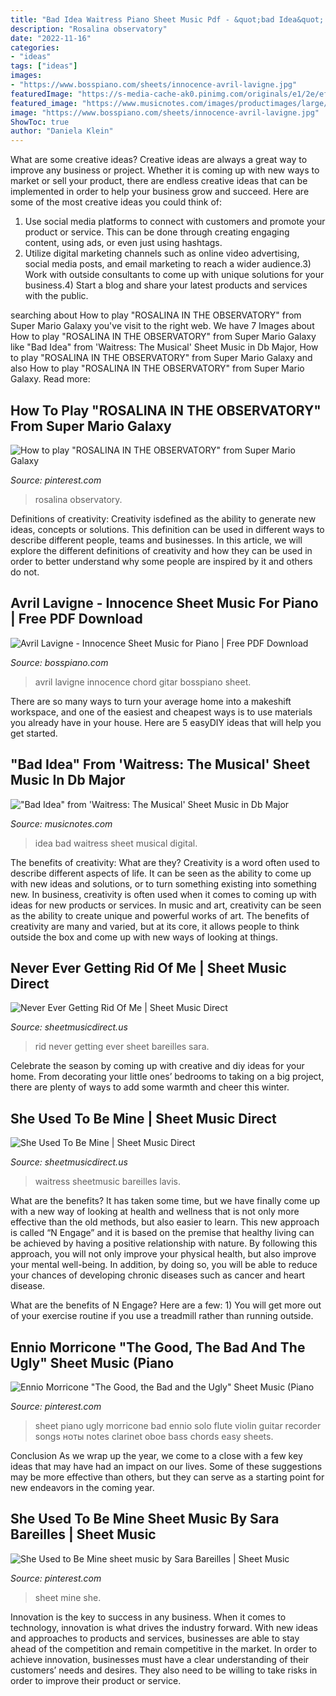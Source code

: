 ```yaml
---
title: "Bad Idea Waitress Piano Sheet Music Pdf - &quot;bad Idea&quot; From &#039;waitress: The Musical&#039; Sheet Music In Db Major"
description: "Rosalina observatory"
date: "2022-11-16"
categories:
- "ideas"
tags: ["ideas"]
images:
- "https://www.bosspiano.com/sheets/innocence-avril-lavigne.jpg"
featuredImage: "https://s-media-cache-ak0.pinimg.com/originals/e1/2e/ef/e12eef264e4e00bf751df8d1c8ca62e3.gif"
featured_image: "https://www.musicnotes.com/images/productimages/large/mtd/MN0169919.gif"
image: "https://www.bosspiano.com/sheets/innocence-avril-lavigne.jpg"
ShowToc: true
author: "Daniela Klein"
---
```



What are some creative ideas?
Creative ideas are always a great way to improve any business or project. Whether it is coming up with new ways to market or sell your product, there are endless creative ideas that can be implemented in order to help your business grow and succeed. Here are some of the most creative ideas you could think of:
1) Use social media platforms to connect with customers and promote your product or service. This can be done through creating engaging content, using ads, or even just using hashtags.
2) Utilize digital marketing channels such as online video advertising, social media posts, and email marketing to reach a wider audience.3) Work with outside consultants to come up with unique solutions for your business.4) Start a blog and share your latest products and services with the public.

	

		
searching about How to play &quot;ROSALINA IN THE OBSERVATORY&quot; from Super Mario Galaxy you've visit to the right web. We have 7 Images about How to play &quot;ROSALINA IN THE OBSERVATORY&quot; from Super Mario Galaxy like &quot;Bad Idea&quot; from &#039;Waitress: The Musical&#039; Sheet Music in Db Major, How to play &quot;ROSALINA IN THE OBSERVATORY&quot; from Super Mario Galaxy and also How to play &quot;ROSALINA IN THE OBSERVATORY&quot; from Super Mario Galaxy. Read more:
		
    
## How To Play &quot;ROSALINA IN THE OBSERVATORY&quot; From Super Mario Galaxy

<img loading=lazy src="https://i.pinimg.com/originals/29/fd/4c/29fd4cdb25902909de66bc3905ff4a3f.png" onerror="this.onerror=null;this.src='https://tse1.mm.bing.net/th?id=OIP._9d0I64Dj1Hcdpuz78sD3wHaHa&amp;pid=15.1';" alt="How to play &quot;ROSALINA IN THE OBSERVATORY&quot; from Super Mario Galaxy">

_Source: pinterest.com_

>rosalina observatory. 

	

Definitions of creativity:
Creativity isdefined as the ability to generate new ideas, concepts or solutions. This definition can be used in different ways to describe different people, teams and businesses. In this article, we will explore the different definitions of creativity and how they can be used in order to better understand why some people are inspired by it and others do not.

    
## Avril Lavigne - Innocence Sheet Music For Piano | Free PDF Download

<img loading=lazy src="https://www.bosspiano.com/sheets/innocence-avril-lavigne.jpg" onerror="this.onerror=null;this.src='https://tse4.mm.bing.net/th?id=OIP.rm_HPuFcBcptnM7cPPOFRQAAAA&amp;pid=15.1';" alt="Avril Lavigne - Innocence Sheet Music for Piano | Free PDF Download">

_Source: bosspiano.com_

>avril lavigne innocence chord gitar bosspiano sheet. 

	

There are so many ways to turn your average home into a makeshift workspace, and one of the easiest and cheapest ways is to use materials you already have in your house. Here are 5 easyDIY ideas that will help you get started.

    
## &quot;Bad Idea&quot; From &#039;Waitress: The Musical&#039; Sheet Music In Db Major

<img loading=lazy src="https://www.musicnotes.com/images/productimages/large/mtd/MN0169919.gif" onerror="this.onerror=null;this.src='https://tse1.mm.bing.net/th?id=OIP.2Zw7ptV8KJ3VjVTjHn9suwHaJ4&amp;pid=15.1';" alt="&quot;Bad Idea&quot; from &#039;Waitress: The Musical&#039; Sheet Music in Db Major">

_Source: musicnotes.com_

>idea bad waitress sheet musical digital. 

	

The benefits of creativity: What are they?
Creativity is a word often used to describe different aspects of life. It can be seen as the ability to come up with new ideas and solutions, or to turn something existing into something new. In business, creativity is often used when it comes to coming up with ideas for new products or services. In music and art, creativity can be seen as the ability to create unique and powerful works of art. The benefits of creativity are many and varied, but at its core, it allows people to think outside the box and come up with new ways of looking at things.

    
## Never Ever Getting Rid Of Me | Sheet Music Direct

<img loading=lazy src="http://s3.amazonaws.com/halleonard-pagepreviews/HL_DDS_1166489rEDq54S57R.png" onerror="this.onerror=null;this.src='https://tse3.mm.bing.net/th?id=OIP.6gVmMqOvGd1MyUg-b0wNggHaJk&amp;pid=15.1';" alt="Never Ever Getting Rid Of Me | Sheet Music Direct">

_Source: sheetmusicdirect.us_

>rid never getting ever sheet bareilles sara. 

	

Celebrate the season by coming up with creative and diy ideas for your home. From decorating your little ones’ bedrooms to taking on a big project, there are plenty of ways to add some warmth and cheer this winter.

    
## She Used To Be Mine | Sheet Music Direct

<img loading=lazy src="https://s3.amazonaws.com/halleonard-coverimages/wl/1000268374-wl.jpg" onerror="this.onerror=null;this.src='https://tse4.mm.bing.net/th?id=OIP.lpVn6RYL0uTBLnUD4UlvxQHaJ3&amp;pid=15.1';" alt="She Used To Be Mine | Sheet Music Direct">

_Source: sheetmusicdirect.us_

>waitress sheetmusic bareilles lavis. 

	

What are the benefits?
It has taken some time, but we have finally come up with a new way of looking at health and wellness that is not only more effective than the old methods, but also easier to learn. This new approach is called “N Engage” and it is based on the premise that healthy living can be achieved by having a positive relationship with nature.
By following this approach, you will not only improve your physical health, but also improve your mental well-being. In addition, by doing so, you will be able to reduce your chances of developing chronic diseases such as cancer and heart disease.

What are the benefits of N Engage? Here are a few: 
        1) You will get more out of your exercise routine if you use a treadmill rather than running outside.

    
## Ennio Morricone &quot;The Good, The Bad And The Ugly&quot; Sheet Music (Piano

<img loading=lazy src="https://s-media-cache-ak0.pinimg.com/originals/e1/2e/ef/e12eef264e4e00bf751df8d1c8ca62e3.gif" onerror="this.onerror=null;this.src='https://tse4.mm.bing.net/th?id=OIP.ocV7r-N5spyvrCGZmZHNFwAAAA&amp;pid=15.1';" alt="Ennio Morricone &quot;The Good, the Bad and the Ugly&quot; Sheet Music (Piano">

_Source: pinterest.com_

>sheet piano ugly morricone bad ennio solo flute violin guitar recorder songs ноты notes clarinet oboe bass chords easy sheets. 

	

Conclusion
As we wrap up the year, we come to a close with a few key ideas that may have had an impact on our lives. Some of these suggestions may be more effective than others, but they can serve as a starting point for new endeavors in the coming year.

    
## She Used To Be Mine Sheet Music By Sara Bareilles | Sheet Music

<img loading=lazy src="https://s-media-cache-ak0.pinimg.com/736x/14/fb/26/14fb26786dde107a6c39b504a761db13.jpg" onerror="this.onerror=null;this.src='https://tse4.mm.bing.net/th?id=OIP.d1fptX1PncqMVKfOKvlC0wAAAA&amp;pid=15.1';" alt="She Used to Be Mine sheet music by Sara Bareilles | Sheet Music">

_Source: pinterest.com_

>sheet mine she. 

	

Innovation is the key to success in any business. When it comes to technology, innovation is what drives the industry forward. With new ideas and approaches to products and services, businesses are able to stay ahead of the competition and remain competitive in the market. In order to achieve innovation, businesses must have a clear understanding of their customers’ needs and desires. They also need to be willing to take risks in order to improve their product or service.


